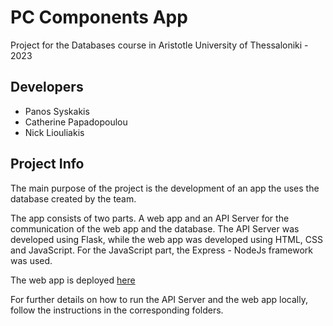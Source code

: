 # PC Components App

Project for the Databases course in Aristotle University of Thessaloniki - 2023

## Developers
- Panos Syskakis
- Catherine Papadopoulou
- Nick Liouliakis

## Project Info
The main purpose of the project is the development of an app the uses the database created by the team.

The app consists of two parts. A web app and an API Server for the communication of the web app and the database. 
The API Server was developed using Flask, while the web app was developed using HTML, CSS and JavaScript. For the JavaScript part, 
the Express - NodeJs framework was used.

The web app is deployed [here](http://159.89.215.209/)

For further details on how to run the API Server and the web app locally, follow the instructions in the corresponding folders.

